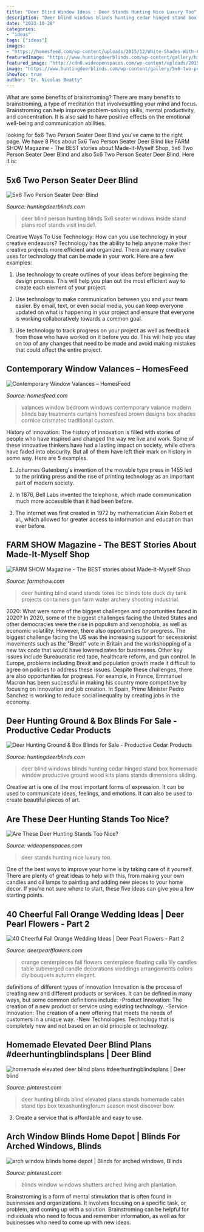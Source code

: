 ```yaml
---
title: "Deer Blind Window Ideas : Deer Stands Hunting Nice Luxury Too"
description: "Deer blind windows blinds hunting cedar hinged stand box homemade window productive ground wood kits plans stands dimensions sliding"
date: "2023-10-28"
categories:
- "ideas"
tags: ["ideas"]
images:
- "https://homesfeed.com/wp-content/uploads/2015/12/White-Shades-With-Contemporary-Window-Valances-In-Bedroom-With-Brown-White-Bedding.jpg"
featuredImage: "https://www.huntingdeerblinds.com/wp-content/gallery/hinged/hinged09.jpg"
featured_image: "http://cdn0.wideopenspaces.com/wp-content/uploads/2015/12/3264825672_20172f3b4d_b.jpg"
image: "https://www.huntingdeerblinds.com/wp-content/gallery/5x6-two-person-seater/inside1.jpg"
ShowToc: true
author: "Dr. Nicolas Beatty"
---
```



What are some benefits of brainstroming?
There are many benefits to brainstroming, a type of meditation that involvesuttling your mind and focus. Brainstroming can help improve problem-solving skills, mental productivity, and concentration. It is also said to have positive effects on the emotional well-being and communication abilities.

	

		
looking for 5x6 Two Person Seater Deer Blind you've came to the right page. We have 8 Pics about 5x6 Two Person Seater Deer Blind like FARM SHOW Magazine - The BEST stories about Made-It-Myself Shop, 5x6 Two Person Seater Deer Blind and also 5x6 Two Person Seater Deer Blind. Here it is:
		
    
## 5x6 Two Person Seater Deer Blind

<img loading=lazy src="https://www.huntingdeerblinds.com/wp-content/gallery/5x6-two-person-seater/inside1.jpg" onerror="this.onerror=null;this.src='https://tse3.mm.bing.net/th?id=OIP.WYmqBnbqLiKEdTNIzu3adQHaFj&amp;pid=15.1';" alt="5x6 Two Person Seater Deer Blind">

_Source: huntingdeerblinds.com_

>deer blind person hunting blinds 5x6 seater windows inside stand plans roof stands visit inside1. 

	

Creative Ways To Use Technology: How can you use technology in your creative endeavors?
Technology has the ability to help anyone make their creative projects more efficient and organized. There are many creative uses for technology that can be made in your work. Here are a few examples:
1. Use technology to create outlines of your ideas before beginning the design process. This will help you plan out the most efficient way to create each element of your project.

2. Use technology to make communication between you and your team easier. By email, text, or even social media, you can keep everyone updated on what is happening in your project and ensure that everyone is working collaboratively towards a common goal.

3. Use technology to track progress on your project as well as feedback from those who have worked on it before you do. This will help you stay on top of any changes that need to be made and avoid making mistakes that could affect the entire project.

    
## Contemporary Window Valances – HomesFeed

<img loading=lazy src="https://homesfeed.com/wp-content/uploads/2015/12/White-Shades-With-Contemporary-Window-Valances-In-Bedroom-With-Brown-White-Bedding.jpg" onerror="this.onerror=null;this.src='https://tse3.mm.bing.net/th?id=OIP.UR7vAcYgrYUSdbWAasYD5gHaFj&amp;pid=15.1';" alt="Contemporary Window Valances – HomesFeed">

_Source: homesfeed.com_

>valances window bedroom windows contemporary valance modern blinds bay treatments curtains homesfeed brown designs box shades cornice crismatec traditional custom. 

	

History of innovation:
The history of innovation is filled with stories of people who have inspired and changed the way we live and work. Some of these innovative thinkers have had a lasting impact on society, while others have faded into obscurity. But all of them have left their mark on history in some way. Here are 5 examples.
1) Johannes Gutenberg's invention of the movable type press in 1455 led to the printing press and the rise of printing technology as an important part of modern society.

2) In 1876, Bell Labs invented the telephone, which made communication much more accessible than it had been before.

3) The internet was first created in 1972 by mathematician Alain Robert et al., which allowed for greater access to information and education than ever before.

    
## FARM SHOW Magazine - The BEST Stories About Made-It-Myself Shop

<img loading=lazy src="https://www.farmshow.com/images/articles/37/6/30439_l.jpg" onerror="this.onerror=null;this.src='https://tse4.mm.bing.net/th?id=OIP.W7mxGByjAQLDomdvX86nGwHaI6&amp;pid=15.1';" alt="FARM SHOW Magazine - The BEST stories about Made-It-Myself Shop">

_Source: farmshow.com_

>deer hunting blind stand stands totes ibc blinds tote duck diy tank projects containers gun farm water archery shooting industrial. 

	

2020: What were some of the biggest challenges and opportunities faced in 2020?
In 2020, some of the biggest challenges facing the United States and other democracies were the rise in populism and xenophobia, as well as economic volatility. However, there also opportunities for progress. The biggest challenge facing the US was the increasing support for secessionist movements such as the "Brexit" vote in Britain and the workshopping of a new tax code that would have lowered rates for businesses. Other key issues include Bureaucratic red tape, healthcare reform, and gun control. In Europe, problems including Brexit and population growth made it difficult to agree on policies to address these issues. Despite these challenges, there are also opportunities for progress. For example, in France, Emmanuel Macron has been successful in making his country more competitive by focusing on innovation and job creation. In Spain, Prime Minister Pedro Sanchez is working to reduce social inequality by creating jobs in the economy.

    
## Deer Hunting Ground &amp; Box Blinds For Sale - Productive Cedar Products

<img loading=lazy src="https://www.huntingdeerblinds.com/wp-content/gallery/hinged/hinged09.jpg" onerror="this.onerror=null;this.src='https://tse2.mm.bing.net/th?id=OIP.Gb6D6Q-TiuO_O9JfdJvAsAAAAA&amp;pid=15.1';" alt="Deer Hunting Ground &amp; Box Blinds for Sale - Productive Cedar Products">

_Source: huntingdeerblinds.com_

>deer blind windows blinds hunting cedar hinged stand box homemade window productive ground wood kits plans stands dimensions sliding. 

	

Creative art is one of the most important forms of expression. It can be used to communicate ideas, feelings, and emotions. It can also be used to create beautiful pieces of art.

    
## Are These Deer Hunting Stands Too Nice?

<img loading=lazy src="http://cdn0.wideopenspaces.com/wp-content/uploads/2015/12/3264825672_20172f3b4d_b.jpg" onerror="this.onerror=null;this.src='https://tse2.mm.bing.net/th?id=OIP.GVDv85nhoMsxXUvENoUPqQAAAA&amp;pid=15.1';" alt="Are These Deer Hunting Stands Too Nice?">

_Source: wideopenspaces.com_

>deer stands hunting nice luxury too. 

	

One of the best ways to improve your home is by taking care of it yourself. There are plenty of great ideas to help with this, from making your own candles and oil lamps to painting and adding new pieces to your home decor. If you're not sure where to start, these five ideas can give you a few starting points.

    
## 40 Cheerful Fall Orange Wedding Ideas | Deer Pearl Flowers - Part 2

<img loading=lazy src="http://www.deerpearlflowers.com/wp-content/uploads/2016/08/orange-calla-lily-centerpieces.jpg" onerror="this.onerror=null;this.src='https://tse2.mm.bing.net/th?id=OIP.CIuXd07tdSM-lcmrDOkvHAHaLH&amp;pid=15.1';" alt="40 Cheerful Fall Orange Wedding Ideas | Deer Pearl Flowers - Part 2">

_Source: deerpearlflowers.com_

>orange centerpieces fall flowers centerpiece floating calla lily candles table submerged candle decorations weddings arrangements colors diy bouquets autumn elegant. 

	

definitions of different types of innovation
Innovation is the process of creating new and different products or services. It can be defined in many ways, but some common definitions include: 
-Product Innovation: The creation of a new product or service using existing technology.
-Service Innovation: The creation of a new offering that meets the needs of customers in a unique way.
-New Technologies: Technology that is completely new and not based on an old principle or technology.

    
## Homemade Elevated Deer Blind Plans #deerhuntingblindsplans | Deer Blind

<img loading=lazy src="https://i.pinimg.com/736x/7b/6b/38/7b6b3867262d7ea0ea27f368186ce396.jpg" onerror="this.onerror=null;this.src='https://tse1.mm.bing.net/th?id=OIP.YmcYUx6G2T-243c83GiGTQAAAA&amp;pid=15.1';" alt="homemade elevated deer blind plans #deerhuntingblindsplans | Deer blind">

_Source: pinterest.com_

>deer hunting blinds blind elevated plans stands homemade cabin stand tips box texashuntingforum season most discover bow. 

	

3. Create a service that is affordable and easy to use.

    
## Arch Window Blinds Home Depot | Blinds For Arched Windows, Blinds

<img loading=lazy src="https://i.pinimg.com/736x/6e/00/a3/6e00a329acb84c35f2f076c49ad94a4e--arch-windows-window-blinds.jpg" onerror="this.onerror=null;this.src='https://tse2.mm.bing.net/th?id=OIP.SoVoYrwWr20fH0OFyjYZawHaFj&amp;pid=15.1';" alt="arch window blinds home depot | Blinds for arched windows, Blinds">

_Source: pinterest.com_

>blinds window windows shutters arched living arch plantation. 

	

Brainstroming is a form of mental stimulation that is often found in businesses and organizations. It involves focusing on a specific task, or problem, and coming up with a solution. Brainstroming can be helpful for individuals who need to focus and remember information, as well as for businesses who need to come up with new ideas.

